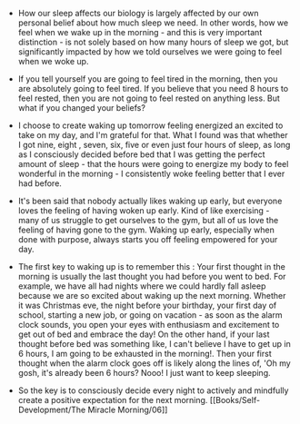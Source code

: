 - How our sleep affects our biology is largely affected by our own personal belief about how much sleep we need. In other words, how we feel when we wake up in the morning - and this is very important distinction - is not solely based on how many hours of sleep we got, but significantly impacted by how we told ourselves we were going to feel when we woke up.

- If you tell yourself you are going to feel tired in the morning, then you are absolutely going to feel tired. If you believe that you need 8 hours to feel rested, then you are not going to feel rested on anything less. But what if you changed your beliefs?

- I choose to create waking up tomorrow feeling energized an excited to take on my day, and I'm grateful for that. What I found was that whether I got nine, eight , seven, six, five or even just four hours of sleep, as long as I consciously decided before bed that I was getting the perfect amount of sleep - that the hours were going to energize my body to feel wonderful in the morning - I consistently woke feeling better that I ever had before.

- It's been said that nobody actually likes waking up early, but everyone loves the feeling of having woken up early. Kind of like exercising - many of us struggle to get ourselves to the gym, but all of us love the feeling of having gone to the gym. Waking up early, especially when done with purpose, always starts you off feeling empowered for your day.

- The first key to waking up is to remember this : Your first thought in the morning is usually the last thought you had before you went to bed. For example, we have all had nights where we could hardly fall asleep because we are so excited about waking up the next morning. Whether it was Christmas eve, the night before your birthday, your first day of school, starting a new job, or going on vacation - as soon as the alarm clock sounds, you open your eyes with enthusiasm and excitement to get out of bed and embrace the day!  On the other hand, if your last thought before bed was something like, I can't believe I have to get up in 6 hours, I am going to be exhausted in the morning!. Then your first thought when the alarm clock goes off is likely along the lines of, 'Oh my gosh, it's already been 6 hours? Nooo! I just want to keep sleeping.  

- So the key is to consciously decide every night to actively and mindfully create a positive expectation for the next morning.
[[Books/Self-Development/The Miracle Morning/06]]
